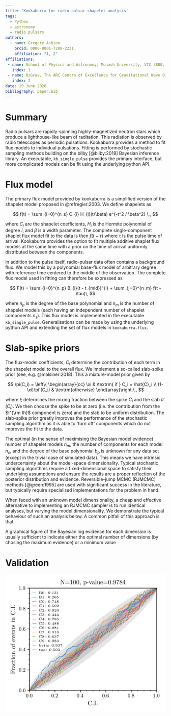 ```yaml
---
title: 'Kookaburra for radio-pulsar shapelet analysis'
tags:
  - Python
  - astronomy
  - radio pulsars
authors:
  - name: Gregory Ashton
    orcid: 0000-0001-7288-2231
    affiliation: "1, 2"
affiliations:
 - name: School of Physics and Astronomy, Monash University, VIC 3800, Australia
   index: 1
 - name: OzGrav, The ARC Centre of Excellence for Gravitational Wave Discovery, Clayton VIC 3800, Australia
   index: 2
date: 19 June 2020
bibliography: paper.bib
---
```


# Summary

Radio pulsars are rapidly-spinning highly-magnetized neutron stars which
produce a lighthouse-like beam of raditation. This radiation is observed by
radio telescopes as periodic pulsations. Kookaburra provides a method to fit
flux models to individual pulsations. Fitting is performed by stochastic
sampling methods building on the bilby [@bilby:2019] Bayesian inference
library. An executable, `kb_single_pulse` provides the primary interface, but
more complicated models can be fit using the underlying python API.

# Flux model

The primary flux model provided by kookaburra is a simplified version of the
shapelet model proposed in @refregier:2003. We define shapelets as

$$ f(t) = \sum_{i=0}^{n_s} C_{i} H_{i}(t/\beta) e^{-t^2 / \beta^2} \,, $$

where $C_{i}$ are the shapelet coefficients, $H_{i}$ is the Hermite polynomial
of degree $i$, and $\beta$ is a width parameter. The complete single-component
shaplet flux model fit to the data is then $f(t - \tau)$ where $\tau$ is the
pulse time of arrival. Kookaburra provides the option to fit multiple additive
shaplet flux models at the same time with a prior on the time of arrival
uniformly distributed between the components.

In addition to the pulse itself, radio-pulsar data often contains a background
flux. We model this by a polynomial base-flux model of arbitrary degree with
reference time centered to the middle of the observation. The complete flux
model used in fitting can therefore be expressed as

$$ F(t) = \sum_{i=0}^{n_p} B_{i}(t - t_{mid})^{i} + \sum_{j=0}^{n_m} f(t - \tau)\, $$

where $n_p$ is the degree of the base polynomial and $n_m$ is the number of
shapelet models (each having an independent number of shapelet components
$n_s$). This flux model is implemented in the executable `kb_single_pulse`.
Generalisations can be made by using the underlying python API and extending
the set of flux models in `kookaburra.flux`.

# Slab-spike priors

The flux-model coefficients, $C_i$ determine the contribution of each term in
the shapelet model to the overall flux. We implement a so-called slab-spike
prior (see, e.g. @malsiner:2018). This a mixture-model prior given by

$$ \pi(C_i) = \left\{ \begin{array}{cc} \xi & \textrm{ if } C_i = \hat{C}_i \\ (1-\xi)\pi'(C_i)  & \textrm{otherwise} \end{array}\right.\,, $$

where $\xi$ determines the mixing fraction between the spike $\hat{C}_i$ and
the slab $\pi'(C_i)$. We then choose the spike to be at zero (i.e. the
contribution from the $i^{\rm th}$ component is zero) and the slab to be
uniform distribution. The slab-spike prior greatly improves the performance of
the stochastic sampling algorithm as it is able to 'turn off' components which
do not improves the fit to the data.

The optimal (in the sense of maximising the Bayesian model evidence) number of
shapelet models $n_m$, the number of components for each model $n_s$, and the
degree of the base polynomial $b_p$ is unknown for any data set (except in the
trivial case of simulated data). This means we have intrinsic undercertainty
about the model-space dimensionality. Typical stochastic sampling algorithms
require a fixed-dimensional space to satisfy their underlying assumptions and
ensure the results are a proper reflection of the posterior distribution and
evidence. Reversible-jump MCMC (RJMCMC) methods [@green:1995] are used with significant
success in the literature, but typically require specialised implementations
for the problem in hand.

When faced with an unknown model dimensionality, a cheap and effective
alternative to implementing an RJMCMC sampler is to run identical analyses, but
varying the model dimensionality. We demonstrate the typical behaviour of such
an analysis below. A common pitfall of this approach is that 

A graphical figure of the Bayesian log evidence
for each dimension is usually sufficient to indicate either the optimal number
of dimensions (by chosing the maximum evidence) or a minimum value 

# Validation

![Parameter-parameter test for simulated data with 10-component shapelet and base flux of degree 2.\label{fig:pp}](pp_S10_BS2.png)
